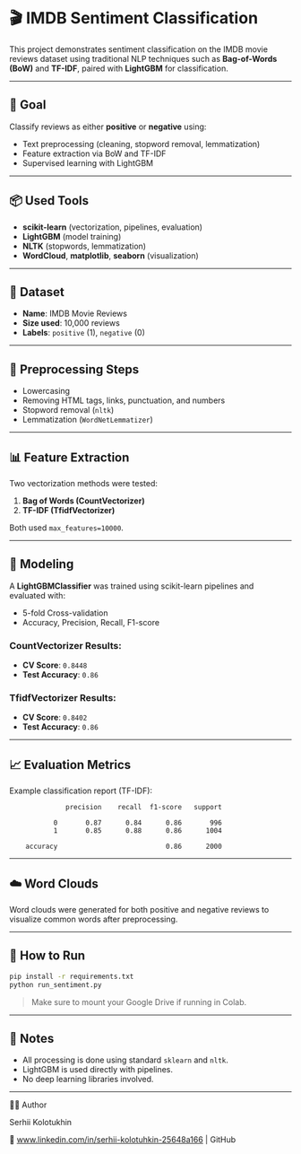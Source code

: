 # 🎬 IMDB Sentiment Classification

This project demonstrates sentiment classification on the IMDB movie reviews dataset using traditional NLP techniques such as **Bag-of-Words (BoW)** and **TF-IDF**, paired with **LightGBM** for classification.

---

## 🧠 Goal

Classify reviews as either **positive** or **negative** using:
- Text preprocessing (cleaning, stopword removal, lemmatization)
- Feature extraction via BoW and TF-IDF
- Supervised learning with LightGBM

---

## 📦 Used Tools

- **scikit-learn** (vectorization, pipelines, evaluation)
- **LightGBM** (model training)
- **NLTK** (stopwords, lemmatization)
- **WordCloud**, **matplotlib**, **seaborn** (visualization)

---

## 📁 Dataset

- **Name**: IMDB Movie Reviews
- **Size used**: 10,000 reviews
- **Labels**: `positive` (1), `negative` (0)

---

## 🔄 Preprocessing Steps

- Lowercasing
- Removing HTML tags, links, punctuation, and numbers
- Stopword removal (`nltk`)
- Lemmatization (`WordNetLemmatizer`)

---

## 📊 Feature Extraction

Two vectorization methods were tested:

1. **Bag of Words (CountVectorizer)**
2. **TF-IDF (TfidfVectorizer)**

Both used `max_features=10000`.

---

## 🚀 Modeling

A **LightGBMClassifier** was trained using scikit-learn pipelines and evaluated with:

- 5-fold Cross-validation
- Accuracy, Precision, Recall, F1-score

### CountVectorizer Results:
- **CV Score**: `0.8448`
- **Test Accuracy**: `0.86`

### TfidfVectorizer Results:
- **CV Score**: `0.8402`
- **Test Accuracy**: `0.86`

---

## 📈 Evaluation Metrics

Example classification report (TF-IDF):

```
              precision    recall  f1-score   support

           0       0.87      0.84      0.86       996
           1       0.85      0.88      0.86      1004

    accuracy                           0.86      2000
```

---

## ☁️ Word Clouds

Word clouds were generated for both positive and negative reviews to visualize common words after preprocessing.

---

## 🧪 How to Run

```bash
pip install -r requirements.txt
python run_sentiment.py
```

> Make sure to mount your Google Drive if running in Colab.

---

## 📝 Notes

- All processing is done using standard `sklearn` and `nltk`.
- LightGBM is used directly with pipelines.
- No deep learning libraries involved.

---

🧑‍💻 Author

Serhii Kolotukhin

📍 www.linkedin.com/in/serhii-kolotuhkin-25648a166 | GitHub
